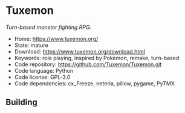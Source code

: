 # Tuxemon

_Turn-based monster fighting RPG._

- Home: https://www.tuxemon.org/
- State: mature
- Download: https://www.tuxemon.org/download.html
- Keywords: role playing, inspired by Pokémon, remake, turn-based
- Code repository: https://github.com/Tuxemon/Tuxemon.git
- Code language: Python
- Code license: GPL-3.0
- Code dependencies: cx_Freeze, neteria, pillow, pygame, PyTMX


## Building


